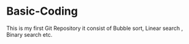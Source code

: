 # Basic-Coding
This is my first Git Repository it consist of Bubble sort, Linear search , Binary search etc.
